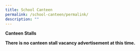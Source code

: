 ```yaml
---
title: School Canteen
permalink: /school-canteen/permalink/
description: ""
---
```

**Canteen Stalls**

**There is no canteen stall vacancy advertisement at this time.**

